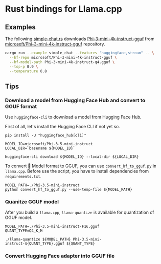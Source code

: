 # Rust bindings for Llama.cpp

## Examples

The following [simple-chat.rs](./examples/simple_chat)
downloads [Phi-3-mini-4k-instruct-gguf](https://huggingface.co/microsoft/Phi-3-mini-4k-instruct-gguf/blob/main/Phi-3-mini-4k-instruct-q4.gguf)
from [microsoft/Phi-3-mini-4k-instruct-gguf](https://huggingface.co/microsoft/Phi-3-mini-4k-instruct-gguf/)
repository.

```bash
cargo run --example simple_chat --features "huggingface,stream" -- \
  --hf-repo microsoft/Phi-3-mini-4k-instruct-gguf \
  --hf-model-path Phi-3-mini-4k-instruct-q4.gguf \
  --top-p 0.9 \
  --temperature 0.8
```

## Tips

### Download a model from Hugging Face Hub and convert to GGUF format

Use `huggingface-cli` to download a model from Hugging Face Hub.

First of all, let's install the Hugging Face CLI if not yet so.

```shell
pip install -U "huggingface_hub[cli]"
```

```shell
MODEL_ID=microsoft/Phi-3.5-mini-instruct
LOCAL_DIR=`basename ${MODEL_ID}`

huggingface-cli download ${MODEL_ID} --local-dir ${LOCAL_DIR}
```

To convert 🤗 Model format to GGUF, you can use `convert_hf_to_gguf.py` in `llama.cpp`.
Before use the script, you have to install dependencies from `requirements.txt`.

```shell
MODEL_PATH=./Phi-3.5-mini-instruct
python convert_hf_to_gguf.py --use-temp-file ${MODEL_PATH}
```

### Quanitze GGUF model

After you build a `llama.cpp`, `llama-quantize` is available for quantization of GGUF model.

```shell
MODEL_PATH=./Phi-3.5-mini-instruct-F16.gguf
QUANT_TYPE=Q4_K_M

./llama-quantize ${MODEL_PATH} Phi-3.5-mini-instruct-${QUANT_TYPE}.gguf ${QUANT_TYPE}
```

### Convert Hugging Face adapter into GGUF file
